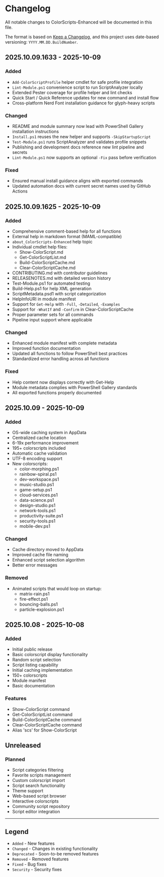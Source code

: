 # Changelog

All notable changes to ColorScripts-Enhanced will be documented in this file.

The format is based on [Keep a Changelog](https://keepachangelog.com/en/1.0.0/),
and this project uses date-based versioning: `YYYY.MM.DD.BuildNumber`.

## 2025.10.09.1633 - 2025-10-09

### Added

- `Add-ColorScriptProfile` helper cmdlet for safe profile integration
- `Lint-Module.ps1` convenience script to run ScriptAnalyzer locally
- Extended Pester coverage for profile helper and lint checks
- Quick Start / Quick Reference updates for new command and install flow
- Cross-platform Nerd Font installation guidance for glyph-heavy scripts

### Changed

- README and module summary now lead with PowerShell Gallery installation instructions
- `Install.ps1` reuses the new helper and supports `-SkipStartupScript`
- `Test-Module.ps1` runs ScriptAnalyzer and validates profile snippets
- Publishing and development docs reference new lint pipeline and secrets
- `Lint-Module.ps1` now supports an optional `-Fix` pass before verification

### Fixed

- Ensured manual install guidance aligns with exported commands
- Updated automation docs with current secret names used by GitHub Actions

## 2025.10.09.1625 - 2025-10-09

### Added

- Comprehensive comment-based help for all functions
- External help in markdown format (MAML-compatible)
- `about_ColorScripts-Enhanced` help topic
- Individual cmdlet help files:
  - Show-ColorScript.md
  - Get-ColorScriptList.md
  - Build-ColorScriptCache.md
  - Clear-ColorScriptCache.md
- CONTRIBUTING.md with contributor guidelines
- RELEASENOTES.md with detailed version history
- Test-Module.ps1 for automated testing
- Build-Help.ps1 for help XML generation
- ScriptMetadata.psd1 with script categorization
- HelpInfoURI in module manifest
- Support for `Get-Help` with `-Full`, `-Detailed`, `-Examples`
- Support for `-WhatIf` and `-Confirm` in Clear-ColorScriptCache
- Proper parameter sets for all commands
- Pipeline input support where applicable

### Changed

- Enhanced module manifest with complete metadata
- Improved function documentation
- Updated all functions to follow PowerShell best practices
- Standardized error handling across all functions

### Fixed

- Help content now displays correctly with Get-Help
- Module metadata complies with PowerShell Gallery standards
- All exported functions properly documented

## 2025.10.09 - 2025-10-09

### Added

- OS-wide caching system in AppData
- Centralized cache location
- 6-19x performance improvement
- 195+ colorscripts included
- Automatic cache validation
- UTF-8 encoding support
- New colorscripts:
  - color-morphing.ps1
  - rainbow-spiral.ps1
  - dev-workspace.ps1
  - music-studio.ps1
  - game-setup.ps1
  - cloud-services.ps1
  - data-science.ps1
  - design-studio.ps1
  - network-tools.ps1
  - productivity-suite.ps1
  - security-tools.ps1
  - mobile-dev.ps1

### Changed

- Cache directory moved to AppData
- Improved cache file naming
- Enhanced script selection algorithm
- Better error messages

### Removed

- Animated scripts that would loop on startup:
  - matrix-rain.ps1
  - fire-effect.ps1
  - bouncing-balls.ps1
  - particle-explosion.ps1

## 2025.10.08 - 2025-10-08

### Added

- Initial public release
- Basic colorscript display functionality
- Random script selection
- Script listing capability
- Initial caching implementation
- 150+ colorscripts
- Module manifest
- Basic documentation

### Features

- Show-ColorScript command
- Get-ColorScriptList command
- Build-ColorScriptCache command
- Clear-ColorScriptCache command
- Alias 'scs' for Show-ColorScript

## Unreleased

### Planned

- Script categories filtering
- Favorite scripts management
- Custom colorscript import
- Script search functionality
- Theme support
- Web-based script browser
- Interactive colorscripts
- Community script repository
- Script editor integration

---

## Legend

- `Added` - New features
- `Changed` - Changes in existing functionality
- `Deprecated` - Soon-to-be removed features
- `Removed` - Removed features
- `Fixed` - Bug fixes
- `Security` - Security fixes
